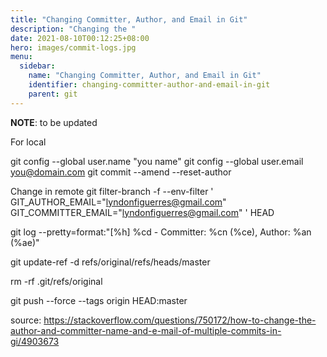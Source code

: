 ```yaml
---
title: "Changing Committer, Author, and Email in Git"
description: "Changing the "
date: 2021-08-10T00:12:25+08:00
hero: images/commit-logs.jpg
menu:
  sidebar:
    name: "Changing Committer, Author, and Email in Git"
    identifier: changing-committer-author-and-email-in-git
    parent: git
---
```



**NOTE**: to be updated

For local

git config --global user.name "you name"
git config --global user.email you@domain.com
git commit --amend --reset-author


Change in remote
git filter-branch -f --env-filter '
    GIT_AUTHOR_EMAIL="lyndonfiguerres@gmail.com"
    GIT_COMMITTER_EMAIL="lyndonfiguerres@gmail.com"
' HEAD


git log --pretty=format:"[%h] %cd - Committer: %cn (%ce), Author: %an (%ae)"

git update-ref -d refs/original/refs/heads/master

rm -rf .git/refs/original

git push --force --tags origin HEAD:master


source: https://stackoverflow.com/questions/750172/how-to-change-the-author-and-committer-name-and-e-mail-of-multiple-commits-in-gi/4903673